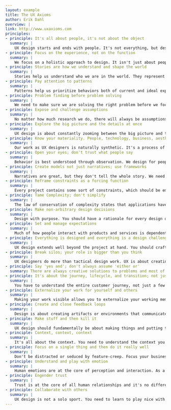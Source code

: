 ```yaml
---
layout: example
title: The UX Axioms
author: Erik Dahl
overview: |
link: http://www.uxaxioms.com
principles:
- principle: It's all about people, it's not about the object
  summary: |
    UX design starts and ends with people. It's not everything, but designing for people should be your focus. We need to stop fetishizing the objects we create. It is in their transparency that they fulfill their function.
- principle: Focus on the experience, not on the function
  summary: |
    We focus on a holistic approach to design. It isn't just about people completing their tasks, it is about the quality with which they do it.
- principle: Stories are how we understand and shape the world
  summary: |
    Stories help us understand who we are in the world. They represent our values and our mental models. We need to understand the stories people tell so we can craft our own stories and our own products.
- principle: Pay attention to patterns
  summary: |
    Patterns help us prioritize behaviors both of current and ideal experiences. We look for patterns to understand the world around us and we use patterns to craft the products and services we create.
- principle: Problem finding before problem solving
  summary: |
    We need to make sure we are solving the right problem before we focus on a particular solution. Creativity and innovation are expressed in the problem finding as much as they are in the problem solving.
- principle: Expose and challenge assumptions
  summary: |
    No matter how much research we do, there will always be assumptions that are made during the design process. Our role as designers is to expose these assumptions, create hypotheses to test and de-risk our solutions.
- principle: Explore the big picture and the details at once
  summary: |
    UX design is about constantly zooming between the big picture and the details. We need to create a systematic strategy for our design work and also focus on the micro-interactions. When we change one we need to re-evaluate the other. UX design is about simultaneously attending to both the macro and the micro.
- principle: Know your materiality. People, technology, business, aesthetics...
  summary: |
    Our work as UX designers is naturally synthetic. It's a process of boundary crossing and bridging disciplines. It's our responsibility to be literate in all the material we shape and craft.
- principle: Open your eyes; don't trust what people say
  summary: |
    Behavior is best understood through observation. We design for people by understanding how people behave.
- principle: Create models not just narratives; use frameworks
  summary: |
    Narratives are great, but they don't tell the whole story. We need to craft models to show relationships between objects and to tell multiple layered stories at the same time.
- principle: Reframe constraints as a forcing function
  summary: |
    Every project contains some sort of constraints, which should be embraced and exploited. Embracing constraints can liberate and force the designer to create novel design solutions.
- principle: Tame Complexity; don't simplify
  summary: |
    The law of conservation of complexity states that applications have inherent complexity that needs to be dealt with in product development or user interaction. Complexity provides power, but don't make people deal with a complex interface.
- principle: Make non-arbitrary design decisions
  summary: |
    Design with purpose. You should have a rationale for every design decision you make. "Because its cool," "Because it's trendy," "Because I wanted to," "Because it's a best practice" is not good enough.
- principle: Set and manage expectations
  summary: |
    Much of how people interact with products and services is dependent on their expectations. We need to understand, actively set, and manage people's expectations.
- principle: Everything is designed and everything is a design challenge
  summary: |
    UX design extends well beyond the project at hand. You should craft everything from organizations to emails as carefully as you craft your products or services.
- principle: Break silos; your role is bigger than you think
  summary: |
    UX designers do more than tactical design work. UX is about creating product strategies, bridging silos, and facilitating communication. The designer creates a space for shared understanding.
- principle: Say 'yes and'; don't always assume 'either or'
  summary: There are always creative solutions to problems and most of these can be a win-win for everyone. Accept opportunities and figure out how to make the best of them.
- principle: It's about the journey, lifecycle, and transition; not just key moments
  summary: |
    You have to understand the entire customer journey, not just a few key moments. You have to understand how people move through interactions.
- principle: Externalize your work for yourself and others
  summary: |
    Making your work visible allows you to externalize your working memory and make connections you couldn't otherwise make. It also allows you to more easily collaborate both passively and actively with other people.
- principle: Create and close feedback loops
  summary: |
    Design is about creating artifacts or environments that communicate with people. UI's are like a conversation and you need to create and close feedback loops to make people feel confident.
- principle: Make stuff and then kill it
  summary: |
    UX design should fundamentally be about making things and putting them into the world. But many of the things UX designers make are sacrificial concepts and should be used as a means to an end.
- principle: Context, context, context
  summary: |
    It's all about the context. You need to understand the context you are designing for and the context you are creating and supporting with your design. Context drives usage.
- principle: Focus on a single thing and then do it really well
  summary: |
    Don't be distracted or seduced by feature-creep. Focus your business and your product or service on a core benefit and over-deliver. Once you've established your core, you can extend systematically.
- principle: Understand and play with emotion
  summary: |
    Human emotions are at the core of perception and interaction. As a UX designer you must understand emotions and how to design for emotion.
- principle: Engender trust
  summary: |
    Trust is at the core of all human relationships and it's no different between people and your products or your brand. You always need to establish and foster trust.
- principle: Collaborate with others
  summary: |
    UX design is not a solo sport. You need to learn to play nice with others, because they can extend your capabilities and get things done.
---
```

